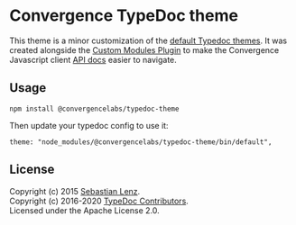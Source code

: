 # Convergence TypeDoc theme

This theme is a minor customization of the [default Typedoc themes](https://github.com/TypeStrong/typedoc-default-themes). It was created alongside the [Custom Modules Plugin](https://github.com/convergencelabs/typedoc-plugin-custom-modules) to make the Convergence Javascript client [API docs](https://api-docs.convergence.io/) easier to navigate.

## Usage

```
npm install @convergencelabs/typedoc-theme
```

Then update your typedoc config to use it: 

```
theme: "node_modules/@convergencelabs/typedoc-theme/bin/default",
```

## License

Copyright (c) 2015 [Sebastian Lenz](http://www.sebastian-lenz.de).<br>
Copyright (c) 2016-2020 [TypeDoc Contributors](https://github.com/TypeStrong/typedoc/graphs/contributors).<br>
Licensed under the Apache License 2.0.
